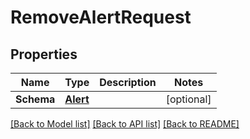 # RemoveAlertRequest

## Properties

Name | Type | Description | Notes
------------ | ------------- | ------------- | -------------
**Schema** | [**Alert**](Alert.md) |  | [optional] 

[[Back to Model list]](../README.md#documentation-for-models) [[Back to API list]](../README.md#documentation-for-api-endpoints) [[Back to README]](../README.md)


